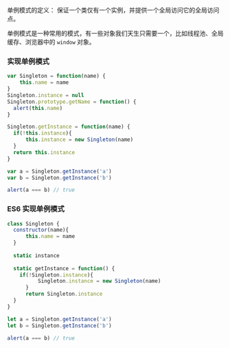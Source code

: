 单例模式的定义： 保证一个类仅有一个实例，并提供一个全局访问它的全局访问点。

单例模式是一种常用的模式，有一些对象我们天生只需要一个，比如线程池、全局缓存、浏览器中的 `window` 对象。

### 实现单例模式
```js
var Singleton = function(name) {
    this.name = name
}
Singleton.instance = null
Singleton.prototype.getName = function() {
  alert(this.name)
}

Singleton.getInstance = function(name) {
  if(!this.instance){
      this.instance = new Singleton(name)
  }
  return this.instance
}

var a = Singleton.getInstance('a')
var b = Singleton.getInstance('b')

alert(a === b) // true
```
### ES6 实现单例模式

```js
class Singleton {
  constructor(name){
      this.name = name
  }
  
  static instance 
  
  static getInstance = function() {
    if(!Singleton.instance){
          Singleton.instance = new Singleton(name)
      }
      return Singleton.instance
  }
}

let a = Singleton.getInstance('a')
let b = Singleton.getInstance('b')

alert(a === b) // true
```


